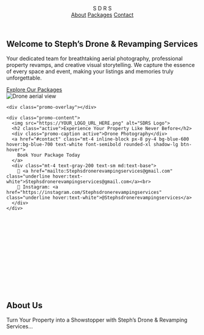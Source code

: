 <!DOCTYPE html>
<html lang="en">
<head>
  <meta charset="UTF-8" />
  <meta name="viewport" content="width=device-width, initial-scale=1.0" />
  <title>S D R S</title>
  <script src="https://cdn.tailwindcss.com"></script>
  <style>
    html { scroll-behavior: smooth; }

    /* Package cards */
    .active-package {
      border: 2px solid #2563eb;
      box-shadow: 0 0 15px rgba(37, 99, 235, 0.5);
      transform: scale(1.02);
      transition: all 0.3s ease;
    }
    .package-card {
      transition: transform 0.3s ease, box-shadow 0.3s ease, border-color 0.3s ease;
    }
    .package-card:hover {
      transform: scale(1.03);
      box-shadow: 0 15px 25px rgba(0,0,0,0.2);
      border-color: #2563eb;
    }

    /* Buttons hover */
    .btn-hover {
      transition: transform 0.3s ease, box-shadow 0.3s ease, background-color 0.3s ease;
    }
    .btn-hover:hover {
      transform: scale(1.05);
      box-shadow: 0 8px 20px rgba(0,0,0,0.3);
    }

    /* Hero blobs */
    .animate-pulse-slow {
      animation: pulse 6s ease-in-out infinite;
    }
    @keyframes pulse {
      0%,100% { transform: scale(1); opacity: 0.2; }
      50% { transform: scale(1.2); opacity: 0.3; }
    }

    /* Promo cinematic video section */
    #promo {
      position: relative;
      overflow: hidden;
      height: 500px;
    }
    .promo-slide {
      position: absolute;
      top: 0;
      left: 0;
      width: 100%;
      height: 100%;
      object-fit: cover;
      opacity: 0;
      transform: scale(1);
      transition: opacity 1.5s ease-in-out, transform 20s ease-in-out;
    }
    .promo-slide.active {
      opacity: 1;
      transform: scale(1.1);
    }
    .promo-overlay {
      position: absolute;
      top: 0;
      left:0;
      width: 100%;
      height: 100%;
      background: rgba(0,0,0,0.4);
    }
    .promo-content {
      position: relative;
      z-index: 10;
      display: flex;
      flex-direction: column;
      justify-content: center;
      align-items: center;
      height: 100%;
      text-align: center;
      padding: 0 1.5rem;
      color: #fff;
    }
    .promo-content img {
      width: 150px;
      margin-bottom: 1rem;
    }
    .promo-caption {
      font-size: 1.5rem;
      font-weight: 600;
      margin-top: 0.5rem;
      opacity: 0;
      transform: translateY(20px);
      transition: opacity 1s ease, transform 1s ease;
    }
    .promo-caption.active {
      opacity: 1;
      transform: translateY(0);
    }
    .promo-content h2 {
      font-size: 2.5rem;
      font-weight: 800;
      margin-bottom: 0.5rem;
      opacity: 0;
      transform: translateY(20px);
      transition: opacity 1s ease, transform 1s ease;
    }
    .promo-content h2.active {
      opacity: 1;
      transform: translateY(0);
    }
  </style>
</head>
<body class="font-sans text-gray-900">

  <!-- Navigation -->
  <header class="sticky top-0 bg-white shadow z-50">
    <div class="max-w-7xl mx-auto px-6 py-4 flex justify-between items-center">
      <div class="text-2xl font-bold text-blue-600">S D R S</div>
      <nav class="space-x-6">
        <a href="#about" class="text-gray-700 hover:text-blue-600 font-medium">About</a>
        <a href="#pricing" class="text-gray-700 hover:text-blue-600 font-medium">Packages</a>
        <a href="#contact" class="text-gray-700 hover:text-blue-600 font-medium">Contact</a>
      </nav>
    </div>
  </header>

  <!-- Hero -->
  <section class="relative bg-gradient-to-r from-blue-600 via-indigo-600 to-purple-600 text-white py-28 px-6 text-center overflow-hidden">
    <div class="max-w-4xl mx-auto relative z-10">
      <h1 class="text-4xl md:text-6xl font-extrabold mb-4">Welcome to Steph’s Drone & Revamping Services</h1>
      <p class="mt-4 text-lg md:text-2xl text-gray-100 leading-relaxed">
        Your dedicated team for breathtaking aerial photography, professional property revamps, and creative visual storytelling.  
        We capture the essence of every space and event, making your listings and memories truly unforgettable.
      </p>
      <a href="#pricing" class="mt-8 inline-block px-8 py-4 bg-white text-blue-600 font-semibold rounded-xl shadow-lg btn-hover hover:bg-gray-100">
        Explore Our Packages
      </a>
    </div>
    <div class="absolute inset-0 -z-10">
      <img src="https://images.unsplash.com/photo-1600585154340-be6161f1b54d?auto=format&fit=crop&w=1600&q=80" alt="Drone aerial view" class="w-full h-full object-cover opacity-30">
      <div class="absolute w-96 h-96 bg-indigo-500 opacity-20 rounded-full top-10 left-10 animate-pulse-slow"></div>
      <div class="absolute w-72 h-72 bg-purple-500 opacity-15 rounded-full bottom-0 right-16 animate-pulse-slow"></div>
    </div>
  </section>

  <!-- Promo cinematic section -->
  <section id="promo">
    <img src="https://images.unsplash.com/photo-1568605114967-8130f3a36994?auto=format&fit=crop&w=1600&q=80" class="promo-slide active" alt="Jamaican property 1" data-caption="Drone Photography">
    <img src="https://images.unsplash.com/photo-1505691723518-41cb3c27f8aa?auto=format&fit=crop&w=1600&q=80" class="promo-slide" alt="Jamaican property 2" data-caption="Interior & Exterior Styling">
    <img src="https://images.unsplash.com/photo-1505691938895-1758d7feb511?auto=format&fit=crop&w=1600&q=80" class="promo-slide" alt="Jamaican property 3" data-caption="Boost Airbnb Bookings">
    <img src="https://images.unsplash.com/photo-1523217582562-09d0def993a6?auto=format&fit=crop&w=1600&q=80" class="promo-slide" alt="Jamaican property 4" data-caption="Luxury Property Showcases">
    
    <div class="promo-overlay"></div>

    <div class="promo-content">
      <img src="https://YOUR_LOGO_URL_HERE.png" alt="SDRS Logo">
      <h2 class="active">Experience Your Property Like Never Before</h2>
      <div class="promo-caption active">Drone Photography</div>
      <a href="#contact" class="mt-4 inline-block px-8 py-4 bg-blue-600 hover:bg-blue-700 text-white font-semibold rounded-xl shadow-lg btn-hover">
        Book Your Package Today
      </a>
      <div class="mt-4 text-gray-200 text-sm md:text-base">
        📧 <a href="mailto:Stephsdronerevampingservices@gmail.com" class="underline hover:text-white">Stephsdronerevampingservices@gmail.com</a><br>
        📸 Instagram: <a href="https://instagram.com/Stephsdronerevampingservices" class="underline hover:text-white">@Stephsdronerevampingservices</a>
      </div>
    </div>
  </section>

  <!-- About -->
  <section id="about" class="py-20 px-6 bg-white">
    <div class="max-w-5xl mx-auto text-center">
      <h2 class="text-3xl md:text-4xl font-bold mb-6">About Us</h2>
      <p class="text-lg text-gray-700 leading-relaxed">
        Turn Your Property into a Showstopper with Steph’s Drone & Revamping Services...
      </p>
    </div>
  </section>

  <!-- Packages and Contact remain unchanged -->

  <script>
    // Promo cinematic slides with captions
    const slides = document.querySelectorAll('.promo-slide');
    const caption = document.querySelector('.promo-caption');
    const title = document.querySelector('.promo-content h2');
    let currentSlide = 0;
    setInterval(() => {
      slides[currentSlide].classList.remove('active');
      currentSlide = (currentSlide + 1) % slides.length;
      slides[currentSlide].classList.add('active');
      // update caption
      caption.classList.remove('active');
      title.classList.remove('active');
      setTimeout(() => {
        caption.textContent = slides[currentSlide].dataset.caption;
        caption.classList.add('active');
        title.classList.add('active');
      }, 500);
    }, 7000); // 7 seconds per slide

    // Package selection script
    const packageCards = document.querySelectorAll(".package-card");
    const packageInput = document.querySelector("#selectedPackage");
    const interestDropdown = document.querySelector("#interest");

    packageCards.forEach(card => {
      card.addEventListener("click", () => {
        packageCards.forEach(c => c.classList.remove("active-package"));
        card.classList.add("active-package");
        const selected = card.dataset.package;
        packageInput.value = selected;
        interestDropdown.value = selected;
      });
    });

    document.querySelectorAll(".book-btn").forEach(btn => {
      btn.addEventListener("click", () => {
        const selected = btn.dataset.package;
        packageInput.value = selected;
        interestDropdown.value = selected;
        packageCards.forEach(c => {
          c.classList.toggle("active-package", c.dataset.package === selected);
        });
        document.querySelector("#contact").scrollIntoView({ behavior: "smooth" });
      });
    });
  </script>

</body>
</html>
